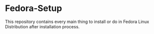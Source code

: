 # Fedora-Setup
This repository contains every main thing to install or do in Fedora Linux Distribution after installation process.
